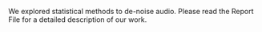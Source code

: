 We explored statistical methods to de-noise audio. Please read the Report File for a detailed description of our work.
